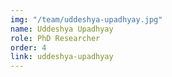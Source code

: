 ```yaml
---
img: "/team/uddeshya-upadhyay.jpg"
name: Uddeshya Upadhyay
role: PhD Researcher
order: 4
link: uddeshya-upadhyay
---
```



